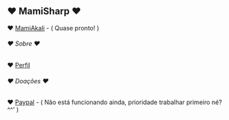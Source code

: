 ## ♥ MamiSharp ♥

 ♥ [MamiAkali](https://github.com/MamiSharp/LeagueSharp) - ( Quase pronto! )
 
 
###### ♥ Sobre ♥
 ♥ [Perfil](https://www.joduska.me/forum/user/1631-mamisharp/)
 
 
###### ♥ Doações ♥

♥ [Paypal](https://www.joduska.me/forum/user/1631-mamisharp/) - ( Não está funcionando ainda, prioridade trabalhar primeiro né? ^^' )
